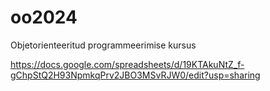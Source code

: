 # oo2024
Objetorienteeritud programmeerimise kursus


https://docs.google.com/spreadsheets/d/19KTAkuNtZ_f-gChpStQ2H93NpmkqPrv2JBO3MSvRJW0/edit?usp=sharing

